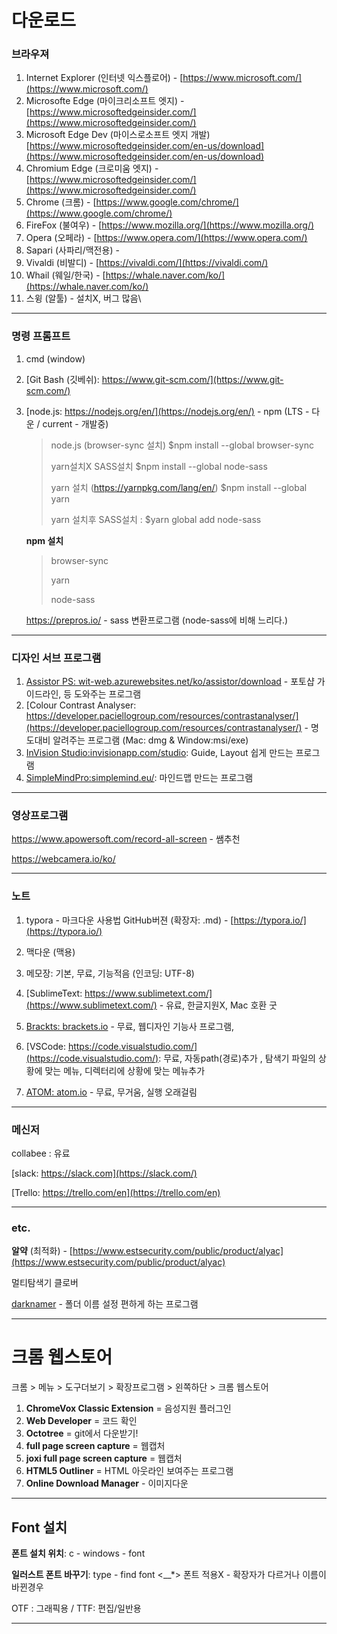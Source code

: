 # 다운로드

### **브라우져**

1. Internet Explorer (인터넷 익스플로어) - [https://www.microsoft.com/](https://www.microsoft.com/)
2. Microsofte Edge (마이크리소프트 엣지) - [https://www.microsoftedgeinsider.com/](https://www.microsoftedgeinsider.com/)
3. Microsoft Edge Dev (마이스로소프트 엣지 개발)[https://www.microsoftedgeinsider.com/en-us/download](https://www.microsoftedgeinsider.com/en-us/download)
4. Chromium Edge (크로미움 엣지) - [https://www.microsoftedgeinsider.com/](https://www.microsoftedgeinsider.com/)
5. Chrome (크롬) - [https://www.google.com/chrome/](https://www.google.com/chrome/)
6. FireFox (불여우) - [https://www.mozilla.org/](https://www.mozilla.org/)
7. Opera (오페라) - [https://www.opera.com/](https://www.opera.com/)
8. Sapari (사파리/맥전용) - 
9. Vivaldi (비발디) -  [https://vivaldi.com/](https://vivaldi.com/)
10. Whail (웨일/한국) - [https://whale.naver.com/ko/](https://whale.naver.com/ko/)
11. 스윙 (알툴) - 설치X, 버그 많음\

---

### **명령 프롬프트**

1. cmd (window)

2. [Git Bash (깃베쉬): https://www.git-scm.com/](https://www.git-scm.com/)

3. [node.js: https://nodejs.org/en/](https://nodejs.org/en/) - npm (LTS - 다운 / current - 개발중)

   > node.js (browser-sync 설치) $npm install --global browser-sync
   >
   > yarn설치X SASS설치 $npm install --global node-sass
   >
   > yarn 설치 (https://yarnpkg.com/lang/en/) $npm install --global yarn
   >
   > yarn 설치후 SASS설치 : $yarn global add node-sass
   
   **npm 설치**
   
   >browser-sync
   >
   >yarn
   >
   >node-sass
   
   https://prepros.io/ - sass 변환프로그램 (node-sass에 비해 느리다.)
   
   

---

### **디자인 서브 프로그램**

1. [Assistor PS: wit-web.azurewebsites.net/ko/assistor/download](http://wit-web.azurewebsites.net/ko/assistor/download) - 포토샵 가이드라인, 등 도와주는 프로그램
2. [Colour Contrast Analyser: https://developer.paciellogroup.com/resources/contrastanalyser/](https://developer.paciellogroup.com/resources/contrastanalyser/) - 명도대비 알려주는 프로그램 (Mac: dmg & Window:msi/exe)
3. [InVision Studio:invisionapp.com/studio](https://www.invisionapp.com/studio): Guide, Layout 쉽게 만드는 프로그램 
4. [SimpleMindPro:simplemind.eu/](https://simplemind.eu/download/full-edition/): 마인드맵 만드는 프로그램

---

### 영상프로그램

 https://www.apowersoft.com/record-all-screen - 쌤추천

 https://webcamera.io/ko/ 

---

### **노트**

1. typora - 마크다운 사용법 GitHub버젼 (확장자: .md) - [https://typora.io/](https://typora.io/)
2. 맥다운 (맥용)

1. 메모장: 기본, 무료, 기능적음 (인코딩: UTF-8)
2. [SublimeText: https://www.sublimetext.com/](https://www.sublimetext.com/) - 유료, 한글지원X, Mac 호환 굿
3. [Brackts: brackets.io](http://brackets.io) - 무료, 웹디자인 기능사 프로그램, 
4. [VSCode: https://code.visualstudio.com/](https://code.visualstudio.com/): 무료, 자동path(경로)추가 , 탐색기 파일의 상황에 맞는 메뉴, 디렉터리에 상황에 맞는 메뉴추가
5. [ATOM: atom.io](https://atom.io/) - 무료, 무거움, 실행 오래걸림

---

### 메신저

collabee : 유료

[slack: https://slack.com](https://slack.com/)

[Trello: https://trello.com/en](https://trello.com/en)

---

### etc.

**알약** (최적화) - [https://www.estsecurity.com/public/product/alyac](https://www.estsecurity.com/public/product/alyac)

멀티탐색기 클로버

[darknamer](https://software.naver.com/software/summary.nhn?softwareId=GWS_000169 ) - 폴더 이름 설정 편하게 하는 프로그램

------



# 크롬 웹스토어 

크롬 > 메뉴 > 도구더보기 > 확장프로그램 > 왼쪽하단 > 크롬 웹스토어

1. **ChromeVox Classic Extension** = 음성지원 플러그인
2. **Web Developer** = 코드 확인 
3. **Octotree** = git에서 다운받기!
4. **full page screen capture** = 웹캡처
5. **joxi full page screen capture** = 웹캡처
6. **HTML5 Outliner** = HTML 아웃라인 보여주는 프로그램
7. **Online Download Manager** - 이미지다운



---



## Font 설치

**폰트 설치 위치**: c - windows - font

**일러스트 폰트 바꾸기**: type - find font
<__*>  폰트 적용X - 확장자가 다르거나 이름이 바뀐경우

OTF : 그래픽용 / TTF: 편집/일반용

---



